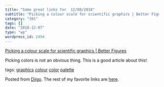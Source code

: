 ```yaml
---
title: "Some great links for  12/08/2018"
subtitle: "Picking a colour scale for scientific graphics | Better Figures"
category: "301"
tags: []
date: "2018-12-07"
type: "wp"
wordpress_id: 2494
---
```

[Picking a colour scale for scientific graphics | Better Figures](https://betterfigures.org/2015/06/23/picking-a-colour-scale-for-scientific-graphics/) 

Picking colors is not an obvious thing. This is a good article about this!

 tags: [graphics](https://www.diigo.com/user/pitosalas/graphics) [colour](https://www.diigo.com/user/pitosalas/colour) [color](https://www.diigo.com/user/pitosalas/color) [palette](https://www.diigo.com/user/pitosalas/palette)

Posted from [Diigo](https://www.diigo.com). The rest of my favorite links are [here](https://www.diigo.com/user/pitosalas).